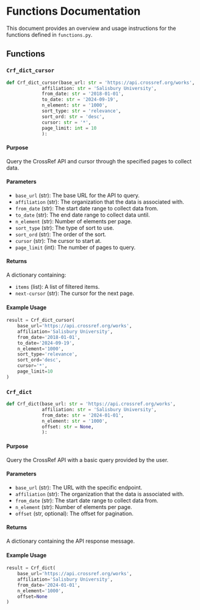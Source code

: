 # Functions Documentation

This document provides an overview and usage instructions for the functions defined in `functions.py`.

## Functions

### `Crf_dict_cursor`

```python
def Crf_dict_cursor(base_url: str = 'https://api.crossref.org/works', 
             affiliation: str = 'Salisbury University', 
             from_date: str = '2018-01-01',
             to_date: str = '2024-09-19',
             n_element: str = '1000', 
             sort_type: str = 'relevance',
             sort_ord: str = 'desc',
             cursor: str = '*',
             page_limit: int = 10
             ):
```

#### Purpose
Query the CrossRef API and cursor through the specified pages to collect data.

#### Parameters
- `base_url` (str): The base URL for the API to query.
- `affiliation` (str): The organization that the data is associated with.
- `from_date` (str): The start date range to collect data from.
- `to_date` (str): The end date range to collect data until.
- `n_element` (str): Number of elements per page.
- `sort_type` (str): The type of sort to use.
- `sort_ord` (str): The order of the sort.
- `cursor` (str): The cursor to start at.
- `page_limit` (int): The number of pages to query.

#### Returns
A dictionary containing:
- `items` (list): A list of filtered items.
- `next-cursor` (str): The cursor for the next page.

#### Example Usage
```python
result = Crf_dict_cursor(
    base_url='https://api.crossref.org/works',
    affiliation='Salisbury University',
    from_date='2018-01-01',
    to_date='2024-09-19',
    n_element='1000',
    sort_type='relevance',
    sort_ord='desc',
    cursor='*',
    page_limit=10
)
```

### `Crf_dict`

```python
def Crf_dict(base_url: str = 'https://api.crossref.org/works', 
             affiliation: str = 'Salisbury University', 
             from_date: str = '2024-01-01',
             n_element: str = '1000',
             offset: str = None, 
             ):
```

#### Purpose
Query the CrossRef API with a basic query provided by the user.

#### Parameters
- `base_url` (str): The URL with the specific endpoint.
- `affiliation` (str): The organization that the data is associated with.
- `from_date` (str): The start date range to collect data from.
- `n_element` (str): Number of elements per page.
- `offset` (str, optional): The offset for pagination.

#### Returns
A dictionary containing the API response message.

#### Example Usage
```python
result = Crf_dict(
    base_url='https://api.crossref.org/works',
    affiliation='Salisbury University',
    from_date='2024-01-01',
    n_element='1000',
    offset=None
)
```